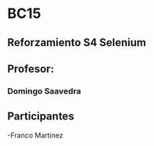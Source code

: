 # BC15

## Reforzamiento S4 Selenium
## Profesor: 
### Domingo Saavedra

## Participantes
-Franco Martinez
